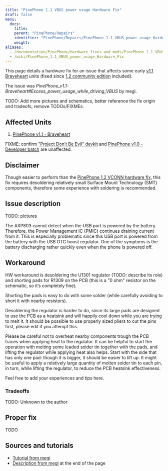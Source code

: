 ```yaml
---
title: "PinePhone 1.1 VBUS power usage Hardware Fix"
draft: false
menu:
  docs:
    title:
    parent: "PinePhone/Repairs"
    identifier: "PinePhone/Repairs/PinePhone_1.1_VBUS_power_usage_Hardware_Fix"
    weight:
aliases:
  - /documentation/PinePhone/Hardware_fixes_and_mods/PinePhone_1.1_VBUS_power_usage_Hardware_Fix/
  - /wiki/PinePhone_1.1_VBUS_power_usage_Hardware_Fix
---
```


This page details a hardware fix for an issue that affects some early [v1.1 Braveheart](/documentation/PinePhone/Revisions) units (fixed since [1.2 community edition](/documentation/PinePhone/Revisions/PinePhone_v1.2) included).

The issue was _PinePhone_v1.1_-_Braveheart#Excess_power_usage_while_driving_VBUS_ by megi.

TODO: Add more pictures and schematics, better reference the fix origin and tradeofs, remove TODOs/FIXMEs.

## Affected Units

1. [PinePhone v1.1 - Braveheart](/documentation/PinePhone/Revisions/PinePhone_v1.1_-_Braveheart)

FIXME: confirm ["Project Don’t Be Evil" devkit](/documentation/PinePhone/Revisions/Project_Dont_be_evil) and [PinePhone v1.0 - Developer batch](/documentation/PinePhone/Revisions/PinePhone_v1.0_-Dev) are unaffected.

## Disclaimer

Though easier to perform than the [PinePhone 1.2 VCONN hardware fix](/documentation/PinePhone/Repairs/PinePhone_1.2_VCONN_Hardware_Fix), this fix requires desoldering relatively small Surface Mount Technology (SMT) components, therefore some experience with soldering is recommended.

## Issue description

TODO: pictures

The AXP803 cannot detect when the USB port is powered by the battery. Therefore, the Power Management IC (PMIC) continues draining current from it. This is especially problematic since this USB port is powered from the battery with the USB OTG boost regulator. One of the symptoms is the battery discharging rather quickly even when the phone is powered off.

## Workaround

HW workaround is desoldering the U1301 regulator (TODO: describe its role) and shorting pads for R1309 on the PCB (this is a "0 ohm" resistor on the schematic, so it’s completely fine).

Shorting the pads is easy to do with some solder (while carefully avoiding to short it with nearby resistors).

Desoldering the regulator is harder to do, since its large pads are designed to use the PCB as a heatsink and will happily cool down while you are trying to melt it. It should be possible to use properly sized pliers to cut the pins first, please edit if you attempt this.

Please be careful not to overheat nearby components trough the PCB traces when applying heat to the regulator. It can be helpful to start the operation with melting some leaded solder tin together with the pads, and lifting the regulator while applying heat also helps. Start with the side that has only one pad: though it is bigger, it should be easier to lift up. It might be useful to apply a relatively large quantity of molten solder tin to each pin, in turn, while lifting the regulator, to reduce the PCB heatsink effectiveness.

Feel free to add your experiences and tips here.

### Tradeoffs

TODO: Unknown to the author

## Proper fix

TODO

## Sources and tutorials

* [Tutorial from megi](https://xnux.eu/devices/pp-pmic-fix.jpg)
* [Description from megi](https://xnux.eu/devices/feature/anx7688.html) at the end of the page
